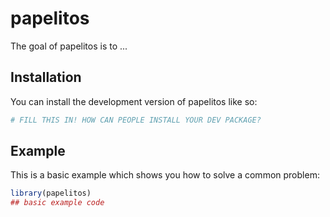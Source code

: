 
# papelitos

<!-- badges: start -->
<!-- badges: end -->

The goal of papelitos is to ...

## Installation

You can install the development version of papelitos like so:

``` r
# FILL THIS IN! HOW CAN PEOPLE INSTALL YOUR DEV PACKAGE?
```

## Example

This is a basic example which shows you how to solve a common problem:

``` r
library(papelitos)
## basic example code
```

